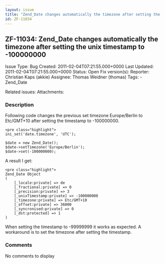 ```yaml
---
layout: issue
title: "Zend_Date changes automatically the timezone after setting the unix timestamp to -100000000"
id: ZF-11034
---
```


ZF-11034: Zend\_Date changes automatically the timezone after setting the unix timestamp to -100000000
------------------------------------------------------------------------------------------------------

 Issue Type: Bug Created: 2011-02-04T07:21:55.000+0000 Last Updated: 2011-02-04T07:21:55.000+0000 Status: Open Fix version(s): 
 Reporter:  Christian Kaps (akkie)  Assignee:  Thomas Weidner (thomas)  Tags: - Zend\_Date
 
 Related issues: 
 Attachments: 
### Description

Following code changes the previous set timezone Europe/Berlin to Etc/GMT+10 after setting the timestamp to -100000000.

 
    <pre class="highlight">
    ini_set('date.timezone', 'UTC');
    
    $date = new Zend_Date();
    $date->setTimezone('Europe/Berlin');
    $date->set(-100000000);


A result I get:

 
    <pre class="highlight">
    Zend_Date Object
    (
        [_locale:private] => de
        [_fractional:private] => 0
        [_precision:private] => 3
        [_unixTimestamp:private] => -100000000
        [_timezone:private] => Etc/GMT+10
        [_offset:private] => 36000
        [_syncronised:private] => 0
        [_dst:protected] => 1
    )


When setting the timestamp to -99999999 it works as expected. A workaround is to set the timezone after setting the timestamp.

 

 

### Comments

No comments to display